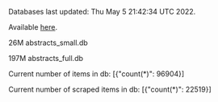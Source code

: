 Databases last updated: Thu May  5 21:42:34 UTC 2022. 

Available [here](https://github.com/cbeauhilton/ash-db/releases).


26M	abstracts_small.db

197M	abstracts_full.db

Current number of items in db:
[{"count(*)": 96904}]

Current number of scraped items in db:
[{"count(*)": 22519}]
